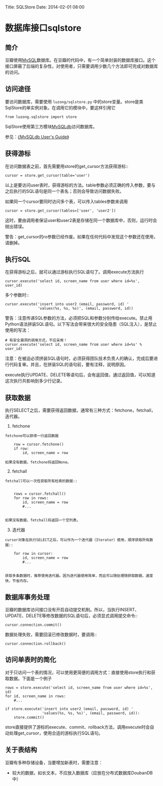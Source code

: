 Title: SQLStore
Date: 2014-02-01 08:00

数据库接口sqlstore
=================

简介
----

豆瓣使用[MySQL](http://www.mysql.com/)数据库。在豆瓣的代码中，有一个简单封装的数据库接口。这个接口屏蔽了后端的复杂性，对使用者，只需要调用少数几个方法即可完成对数据库的访问。

访问途径
-------

要访问数据库，需要使用 `luzong/sqlstore.py` 中的store变量。store是类SqlStore的单实例对象。在调用它的模块中，要这样引用它


    from luzong.sqlstore import store


SqlStore使用第三方模块[MySQLdb](http://sourceforge.net/projects/mysql-python/)访问数据库。

参见：[《MySQLdb User's Guide》](http://mysql-python.sourceforge.net/MySQLdb.html "MySQLdb官方文档") 


获得游标
-------

在访问数据表之前，首先需要用store的get_cursor方法获得游标::

    cursor = store.get_cursor(table='user')
    

以上是要访问user表时，获得游标的方法。table参数必须正确的传入参数，要与之后执行的SQL语句是同一个表名；否则会导致访问数据失败。

如果同一个cursor要同时访问多个表，可以传入tables参数来调用


    cursor = store.get_cursor(tables=['user', 'user2'])


这时，要由调用者保证user和user2表是存储在同一个数据库中，否则，运行时会抛出错误。

警告：get_cursor的ro参数已经作废。如果在任何代码中发现这个参数还在使用，请删掉。


执行SQL
-------

在获得游标之后，就可以通过游标执行SQL语句了。调用execute方法执行


    cursor.execute('select id, screen_name from user where id=%s', user_id)


多个参数时::


    cursor.execute('insert into user2 (email, password, id) '
                   'values(%s, %s, %s)', (email, password, id))


警告：注意传递SQL参数的方法，必须把SQL和参数分别传给execute。禁止用Python语法拼装SQL语句。以下写法会带来很大的安全隐患（SQL注入），是禁止使用的写法：


    # 有安全漏洞的调用方式，不应采用！
    cursor.execute('select id, screen_name from user where id=%s' % user_id)


注意：在被迫必须拼装SQL语句时，必须获得团队技术负责人的确认，完成后要进行代码复审。并且，在拼装SQL的语句前，要有注释，说明原因。

execute执行UPDATE、DELETE等语句后，会有返回值，通过返回值，可以知道这次执行共影响到多少行记录。


获取数据
-------

执行SELECT之后，需要获得返回数据，通常有三种方式：fetchone，fetchall，迭代器。


  1. fetchone

    fetchone可以获得一行返回数据
    
        row = cursor.fetchone()
        if row:
            id, screen_name = row

    如果没有数据，fetchone将返回None。

  2. fetchall

    fetchall可以一次性获取所有检索的数据::


        rows = cursor.fetchall()
        for row in rows:
            id, screen_name = row
            #...


    如果没有数据，fetchall将返回一个空列表。

  3. 迭代器

    cursor对象在执行SELECT之后，可以作为一个迭代器（Iterator）使用，顺序获取所有数据::

        for row in cursor:
            id, screen_name = row
            #...


    获取多条数据时，推荐使用迭代器。因为迭代器使用简单，而且可以随处理随获取数据，速度快，节省内存。


数据库事务处理
------------

豆瓣的数据库访问接口没有开启自动提交机制。所以，当执行INSERT、UPDATE、DELETE等修改数据的SQL语句后，必须显式调用提交命令::

    cursor.connection.commit()

数据处理失败，需要回滚已修改数据时，要调用::

    cursor.connection.rollback()


访问单表时的简化
--------------

对于只访问一个表的情况，可以使用更简便的调用方式：直接使用store执行和获取数据。下面是一个例子


    rows = store.execute('select id, screen_name from user where id=%s', id)
    for id, screen_name in rows:
        #...

    if store.execute('insert into user2 (email, password, id) '
                     'values(%s, %s, %s)', (email, password, id)):
        store.commit()


store直接提供了游标的execute、commit、rollback方法，调用execute时会自动处理get_cursor，使用合适的游标执行SQL语句。


关于表结构
---------


豆瓣有多种存储设备，当要增加新表时，需要注意：

 * 较大的数据，如长文本，不应放入数据库（应放在分布式数据库DoubanDB中）

